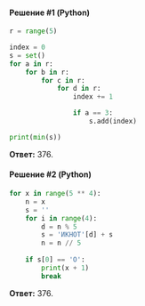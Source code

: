 #### Решение #1 (Python)
```python
r = range(5)

index = 0
s = set()
for a in r:
    for b in r:
        for c in r:
            for d in r:
                index += 1

                if a == 3:
                    s.add(index)

print(min(s))
```
**Ответ:** 376.

#### Решение #2 (Python)
```python
for x in range(5 ** 4):
    n = x
    s = ''
    for i in range(4):
        d = n % 5
        s = 'ИКНОТ'[d] + s
        n = n // 5
    
    if s[0] == 'О':
        print(x + 1)
        break
```
**Ответ:** 376.
